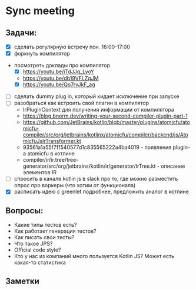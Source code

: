 # Sync meeting

## Задачи:

- [x] сделать регулярную встречу пон. 16:00-17:00
- [x] форкнуть компилятор
- посмотреть доклады про компилятор
  - [x] https://youtu.be/iTdJJq_LyoY
  - https://youtu.be/db19VFLZqJM
  - [x] https://youtu.be/Qo7rvJkF_ag
- [ ] сделать dummy plug in, который кидает исключение при запуске
- [ ] разобраться как встроить свой плагин в компилятор
  - IrPluginContext для получения информации от компилятора
  - https://blog.bnorm.dev/writing-your-second-compiler-plugin-part-1
  - https://github.com/JetBrains/kotlin/blob/master/plugins/atomicfu/atomicfu-compiler/src/org/jetbrains/kotlinx/atomicfu/compiler/backend/js/AtomicfuJsIrTransformer.kt
  - 93561a1a55f7f1540577d1c835565222a4ba4019 - появления plugin-а atomicfu в котлине
  - compiler/ir/ir.tree/tree-generator/src/org/jetbrains/kotlin/ir/generator/IrTree.kt - описание элементов IR
- [ ] спросить в канале kotlin js в slack про то, где можно разместить опрос про воркеры (что хотим от функционала)
- [x] расписать идею с greenlet подробнее, предложить аналог в котлине

## Вопросы:

- Какие типы тестов есть?
- Как работает генерация тестов?
- Как писать свои тесты?
- Что такое JPS?
- Official code style?
- Кто у нас из компаний много пользуется Kotlin JS? Может есть какая-то статистика

## Заметки